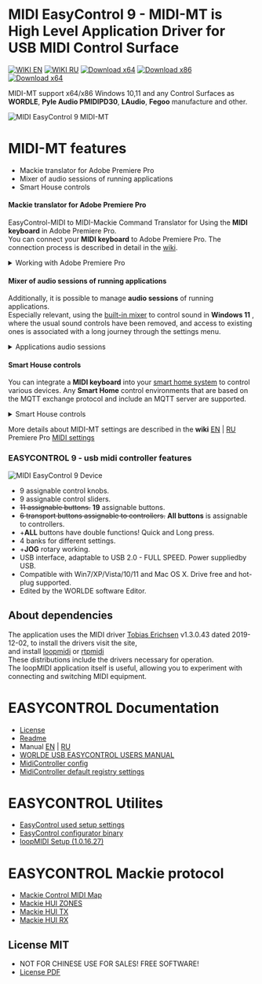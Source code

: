# MIDI EasyControl 9 - MIDI-MT is High Level Application Driver for USB MIDI Control Surface

[![WIKI EN](https://img.shields.io/badge/wiki-EN-success)](https://github.com/ClaudiaCoord/MIDI-EasyControl-to-Mackie-translator-for-Premiere-Pro/wiki/EN)
[![WIKI RU](https://img.shields.io/badge/wiki-RU-success)](https://github.com/ClaudiaCoord/MIDI-EasyControl-to-Mackie-translator-for-Premiere-Pro/wiki/RU)
[![Download x64](https://img.shields.io/badge/Download-x64-brightgreen.svg?style=flat-square)](https://github.com/ClaudiaCoord/MIDI-EasyControl-to-Mackie-translator-for-Premiere-Pro/releases/download/1.0.5.5/MIDIMT_x64.msi)
[![Download x86](https://img.shields.io/badge/Download-x86-brightgreen.svg?style=flat-square)](https://github.com/ClaudiaCoord/MIDI-EasyControl-to-Mackie-translator-for-Premiere-Pro/releases/download/1.0.5.5/MIDIMT_x86.msi)  
[![Download x64](https://img.shields.io/badge/Download-x64%2Fportable-brightgreen.svg?style=flat-square)](https://github.com/ClaudiaCoord/MIDI-EasyControl-to-Mackie-translator-for-Premiere-Pro/releases/download/1.0.5.5/MIDIMT_x64_Portable.zip)

MIDI-MT support x64/x86 Windows 10,11 and any Control Surfaces as __WORDLE__, __Pyle Audio PMIDIPD30__, __LAudio__, __Fegoo__ manufacture and other.  

![MIDI EasyControl 9 MIDI-MT](https://claudiacoord.github.io/MIDI-EasyControl-to-Mackie-translator-for-Premiere-Pro/Images/web-logo.png)  

# MIDI-MT features

* Mackie translator for Adobe Premiere Pro
* Mixer of audio sessions of running applications
* Smart House controls

#### Mackie translator for Adobe Premiere Pro

EasyControl-MIDI to MIDI-Mackie Command Translator for Using the __MIDI keyboard__ in Adobe Premiere Pro.  
You can connect your __MIDI keyboard__ to Adobe Premiere Pro. The connection process is described in detail in the [wiki](https://github.com/ClaudiaCoord/MIDI-EasyControl-to-Mackie-translator-for-Premiere-Pro/wiki/EN-Settings-Premiere-Pro).

<details>
    <summary> Working with Adobe Premiere Pro </summary>
    Setting up пїЅPremiere ProпїЅ comes down to selecting a MIDI controller from the пїЅControl SurfaceпїЅ submenu in the пїЅSetupпїЅ menu.
    You will only have to assign actions to the functions attached to the controller buttons.
</details>

#### Mixer of audio sessions of running applications

Additionally, it is possible to manage __audio sessions__ of running applications.  
Especially relevant, using the [built-in mixer](https://github.com/ClaudiaCoord/MIDI-EasyControl-to-Mackie-translator-for-Premiere-Pro/wiki/EN-Mixer) to control sound in __Windows 11__ , where the usual sound controls have been removed, and access to existing ones is associated with a long journey through the settings menu.  

<details>
    <summary> Applications audio sessions </summary>
    Control can occur both from a MIDI keyboard and from the built-in sound control panel. 
    To control audio sessions from a MIDI keyboard, there is no need to call up the panel.  
    The panel is only needed to adjust the sound with the mouse, or to visualize the status of ongoing audio sessions.  
</details>

#### Smart House controls

You can integrate a __MIDI keyboard__ into your [smart home system](https://github.com/ClaudiaCoord/MIDI-EasyControl-to-Mackie-translator-for-Premiere-Pro/wiki/EN-Smart-House) to control various devices. 
Any __Smart Home__ control environments that are based on the MQTT exchange protocol and include an MQTT server are supported.  

<details>
    <summary> Smart House controls </summary>
    In the Smart Home system, the MQTT protocol must be at least level `5.0`,
    it is possible to work with earlier versions, but stability and full performance for all commands are not guaranteed.
</details>

More details about MIDI-MT settings are described in the __wiki__ [EN](https://github.com/ClaudiaCoord/MIDI-EasyControl-to-Mackie-translator-for-Premiere-Pro/wiki/EN) | [RU](https://github.com/ClaudiaCoord/MIDI-EasyControl-to-Mackie-translator-for-Premiere-Pro/wiki/RU)  
Premiere Pro [MIDI settings](https://github.com/ClaudiaCoord/MIDI-EasyControl-to-Mackie-translator-for-Premiere-Pro/wiki/EN-Settings-Premiere-Pro)  

### EASYCONTROL 9 - usb midi controller features

![MIDI EasyControl 9 Device](https://claudiacoord.github.io/MIDI-EasyControl-to-Mackie-translator-for-Premiere-Pro/Images/web-present.png)  

- 9 assignable control knobs.  
- 9 assignable control sliders.  
- ~~11 assignable buttons.~~ __19__ assignable buttons.
- ~~6 transport buttons assignable to controllers.~~ __All buttons__ is assignable to controllers.  
- +__ALL__ buttons have double functions! Quick and Long press.
- 4 banks for different settings.
- +__JOG__ rotary working.
- USB interface, adaptable to USB 2.0 - FULL SPEED. Power suppliedby USB.  
- Compatible with Win7/XP/Vista/10/11 and Mac OS X. Drive free and hot-plug supported.  
- Edited by the WORLDE software Editor.  

## About dependencies

The application uses the MIDI driver [Tobias Erichsen](https://www.tobias-erichsen.de) v1.3.0.43 dated 2019-12-02, to install the drivers visit the site,  
and install [loopmidi](https://www.tobias-erichsen.de/software/loopmidi.html) or [rtpmidi](https://www.tobias-erichsen.de/software/rtpmidi.html)  
These distributions include the drivers necessary for operation.  
The loopMIDI application itself is useful, allowing you to experiment with connecting and switching MIDI equipment.  

# EASYCONTROL Documentation

- [License](https://claudiacoord.github.io/MIDI-EasyControl-to-Mackie-translator-for-Premiere-Pro/LicenseRu.pdf)  
- [Readme](https://claudiacoord.github.io/MIDI-EasyControl-to-Mackie-translator-for-Premiere-Pro/ReadmeRu.pdf)  
- Manual [EN](https://claudiacoord.github.io/MIDI-EasyControl-to-Mackie-translator-for-Premiere-Pro/Manual-En.pdf) | [RU](https://claudiacoord.github.io/MIDI-EasyControl-to-Mackie-translator-for-Premiere-Pro/Manual-Ru.pdf)  
- [WORLDE USB EASYCONTROL USERS MANUAL](https://claudiacoord.github.io/MIDI-EasyControl-to-Mackie-translator-for-Premiere-Pro/WORLDE_USB_EASYCONTROL_USERS_MANUAL.pdf)  
- [MidiController config](Dist/MidiController.cnf)  
- [MidiController default registry settings](/MIDIMT.reg)  

# EASYCONTROL Utilites

- [EasyControl used setup settings](https://claudiacoord.github.io/MIDI-EasyControl-to-Mackie-translator-for-Premiere-Pro/Dist/MIDIMT.Ctrl_data)  
- [EasyControl configurator binary](https://claudiacoord.github.io/MIDI-EasyControl-to-Mackie-translator-for-Premiere-Pro/Dist/EasyControl.zip)  
- [loopMIDI Setup (1.0.16.27)](https://claudiacoord.github.io/MIDI-EasyControl-to-Mackie-translator-for-Premiere-Pro/Dist/loopMIDISetup_1_0_16_27.zip)  

# EASYCONTROL Mackie protocol

- [Mackie Control MIDI Map](https://claudiacoord.github.io/MIDI-EasyControl-to-Mackie-translator-for-Premiere-Pro/Mackie/MackieControlMIDIMap.pdf)  
- [Mackie HUI ZONES](Mackie/HUIZONES.txt)  
- [Mackie HUI TX](Mackie/HUIREFTX.txt)  
- [Mackie HUI RX](Mackie/HUIREFRX.txt)  

## License MIT

- NOT FOR CHINESE USE FOR SALES! FREE SOFTWARE!  
- [License PDF](https://claudiacoord.github.io/MIDI-EasyControl-to-Mackie-translator-for-Premiere-Pro/LicenseRu.pdf)  
